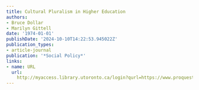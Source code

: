 ```yaml
---
title: Cultural Pluralism in Higher Education
authors:
- Bruce Dollar
- Marilyn Gittell
date: '1974-01-01'
publishDate: '2024-10-10T14:22:53.945022Z'
publication_types:
- article-journal
publication: '*Social Policy*'
links:
- name: URL
  url: 
    http://myaccess.library.utoronto.ca/login?qurl=https://www.proquest.com/docview/64077941?accountid=14771&bdid=38382&_bd=A4%2BimeabZTZ%2FkF1kHX6MEDv96w0%3D
---
```

